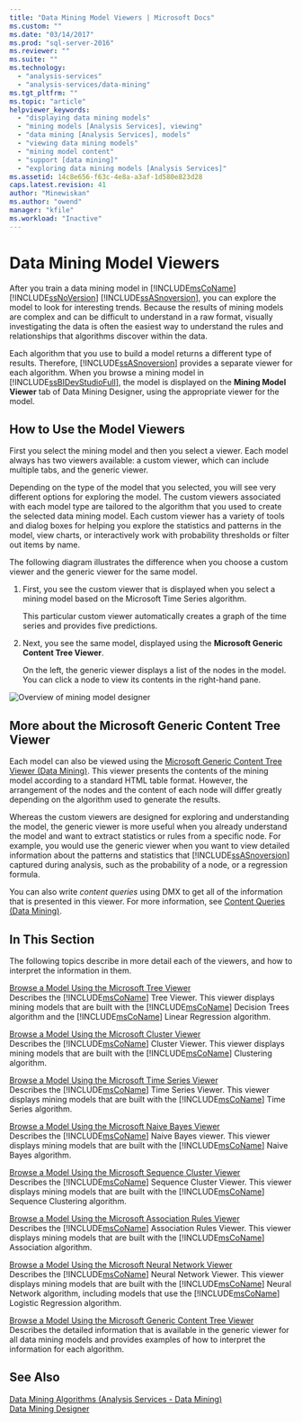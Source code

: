 ```yaml
---
title: "Data Mining Model Viewers | Microsoft Docs"
ms.custom: ""
ms.date: "03/14/2017"
ms.prod: "sql-server-2016"
ms.reviewer: ""
ms.suite: ""
ms.technology: 
  - "analysis-services"
  - "analysis-services/data-mining"
ms.tgt_pltfrm: ""
ms.topic: "article"
helpviewer_keywords: 
  - "displaying data mining models"
  - "mining models [Analysis Services], viewing"
  - "data mining [Analysis Services], models"
  - "viewing data mining models"
  - "mining model content"
  - "support [data mining]"
  - "exploring data mining models [Analysis Services]"
ms.assetid: 14c8e656-f63c-4e8a-a3af-1d580e823d28
caps.latest.revision: 41
author: "Minewiskan"
ms.author: "owend"
manager: "kfile"
ms.workload: "Inactive"
---
```

# Data Mining Model Viewers
  After you train a data mining model in [!INCLUDE[msCoName](../../includes/msconame-md.md)] [!INCLUDE[ssNoVersion](../../includes/ssnoversion-md.md)] [!INCLUDE[ssASnoversion](../../includes/ssasnoversion-md.md)], you can explore the model to look for interesting trends. Because the results of mining models are complex and can be difficult to understand in a raw format, visually investigating the data is often the easiest way to understand the rules and relationships that algorithms discover within the data.  
  
 Each algorithm that you use to build a model returns a different type of results. Therefore, [!INCLUDE[ssASnoversion](../../includes/ssasnoversion-md.md)] provides a separate viewer for each algorithm. When you browse a mining model in [!INCLUDE[ssBIDevStudioFull](../../includes/ssbidevstudiofull-md.md)], the model is displayed on the **Mining Model Viewer** tab of Data Mining Designer, using the appropriate viewer for the model.  
  
## How to Use the Model Viewers  
 First you select the mining model and then you select a viewer. Each model always has two viewers available: a custom viewer, which can include multiple tabs, and the generic viewer.  
  
 Depending on the type of the model that you selected, you will see very different options for exploring the model. The custom viewers associated with each model type are tailored to the algorithm that you used to create the selected data mining model. Each custom viewer has a variety of tools and dialog boxes for helping you explore the statistics and patterns in the model, view charts, or interactively work with probability thresholds or filter out items by name.  
  
 The following diagram illustrates the difference when you choose a custom viewer and the generic viewer for the same model.  
  
1.  First, you see the custom viewer that is displayed when you select a mining model based on the Microsoft Time Series algorithm.  
  
     This particular custom viewer automatically creates a graph of the time series and provides five predictions.  
  
2.  Next, you see the same model, displayed using the **Microsoft Generic Content Tree Viewer**.  
  
     On the left, the generic viewer displays a list of the nodes in the model. You can click a node to view its contents in the right-hand pane.  
  
 ![Overview of mining model designer](../../analysis-services/data-mining/media/generic-mining-model-tab1.gif "Overview of mining model designer")  
  
## More about the Microsoft Generic Content Tree Viewer  
 Each model can also be viewed using the [Microsoft Generic Content Tree Viewer &#40;Data Mining&#41;](http://msdn.microsoft.com/library/751b4393-f6fd-48c1-bcef-bdca589ce34c). This viewer presents the contents of the mining model according to a standard HTML table format. However, the arrangement of the nodes and the content of each node will differ greatly depending on the algorithm used to generate the results.  
  
 Whereas the custom viewers are designed for exploring and understanding the model, the generic viewer is more useful when you already understand the model and want to extract statistics or rules from a specific node. For example, you would use the generic viewer when you want to view detailed information about the patterns and statistics that [!INCLUDE[ssASnoversion](../../includes/ssasnoversion-md.md)] captured during analysis, such as the probability of a node, or a regression formula.  
  
 You can also write *content queries* using DMX to get all of the information that is presented in this viewer. For more information, see [Content Queries &#40;Data Mining&#41;](../../analysis-services/data-mining/content-queries-data-mining.md).  
  
## In This Section  
 The following topics describe in more detail each of the viewers, and how to interpret the information in them.  
  
 [Browse a Model Using the Microsoft Tree Viewer](../../analysis-services/data-mining/browse-a-model-using-the-microsoft-tree-viewer.md)  
 Describes the [!INCLUDE[msCoName](../../includes/msconame-md.md)] Tree Viewer. This viewer displays mining models that are built with the [!INCLUDE[msCoName](../../includes/msconame-md.md)] Decision Trees algorithm and the [!INCLUDE[msCoName](../../includes/msconame-md.md)] Linear Regression algorithm.  
  
 [Browse a Model Using the Microsoft Cluster Viewer](../../analysis-services/data-mining/browse-a-model-using-the-microsoft-cluster-viewer.md)  
 Describes the [!INCLUDE[msCoName](../../includes/msconame-md.md)] Cluster Viewer. This viewer displays mining models that are built with the [!INCLUDE[msCoName](../../includes/msconame-md.md)] Clustering algorithm.  
  
 [Browse a Model Using the Microsoft Time Series Viewer](../../analysis-services/data-mining/browse-a-model-using-the-microsoft-time-series-viewer.md)  
 Describes the [!INCLUDE[msCoName](../../includes/msconame-md.md)] Time Series Viewer. This viewer displays mining models that are built with the [!INCLUDE[msCoName](../../includes/msconame-md.md)] Time Series algorithm.  
  
 [Browse a Model Using the Microsoft Naive Bayes Viewer](../../analysis-services/data-mining/browse-a-model-using-the-microsoft-naive-bayes-viewer.md)  
 Describes the [!INCLUDE[msCoName](../../includes/msconame-md.md)] Naive Bayes viewer. This viewer displays mining models that are built with the [!INCLUDE[msCoName](../../includes/msconame-md.md)] Naive Bayes algorithm.  
  
 [Browse a Model Using the Microsoft Sequence Cluster Viewer](../../analysis-services/data-mining/browse-a-model-using-the-microsoft-sequence-cluster-viewer.md)  
 Describes the [!INCLUDE[msCoName](../../includes/msconame-md.md)] Sequence Cluster Viewer. This viewer displays mining models that are built with the [!INCLUDE[msCoName](../../includes/msconame-md.md)] Sequence Clustering algorithm.  
  
 [Browse a Model Using the Microsoft Association Rules Viewer](../../analysis-services/data-mining/browse-a-model-using-the-microsoft-association-rules-viewer.md)  
 Describes the [!INCLUDE[msCoName](../../includes/msconame-md.md)] Association Rules Viewer. This viewer displays mining models that are built with the [!INCLUDE[msCoName](../../includes/msconame-md.md)] Association algorithm.  
  
 [Browse a Model Using the Microsoft Neural Network Viewer](../../analysis-services/data-mining/browse-a-model-using-the-microsoft-neural-network-viewer.md)  
 Describes the [!INCLUDE[msCoName](../../includes/msconame-md.md)] Neural Network Viewer. This viewer displays mining models that are built with the [!INCLUDE[msCoName](../../includes/msconame-md.md)] Neural Network algorithm, including models that use the [!INCLUDE[msCoName](../../includes/msconame-md.md)] Logistic Regression algorithm.  
  
 [Browse a Model Using the Microsoft Generic Content Tree Viewer](../../analysis-services/data-mining/browse-a-model-using-the-microsoft-generic-content-tree-viewer.md)  
 Describes the detailed information that is available in the generic viewer for all data mining models and provides examples of how to interpret the information for each algorithm.  
  
## See Also  
 [Data Mining Algorithms &#40;Analysis Services - Data Mining&#41;](../../analysis-services/data-mining/data-mining-algorithms-analysis-services-data-mining.md)   
 [Data Mining Designer](../../analysis-services/data-mining/data-mining-designer.md)  
  
  
